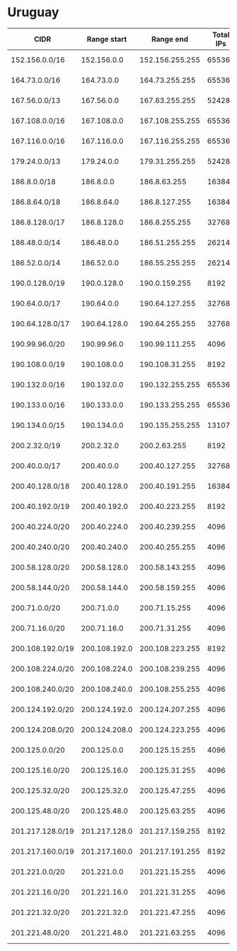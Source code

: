 # Uruguay

CIDR               | Range start     | Range end       | Total IPs  | Assign date | Owner
------------------ | --------------- | --------------- | ---------- | ----------- | -----
152.156.0.0/16     | 152.156.0.0     | 152.156.255.255 | 65536      | 2014-04-22  | 
164.73.0.0/16      | 164.73.0.0      | 164.73.255.255  | 65536      | 1992-12-17  | 
167.56.0.0/13      | 167.56.0.0      | 167.63.255.255  | 524288     | 2014-03-31  | 
167.108.0.0/16     | 167.108.0.0     | 167.108.255.255 | 65536      | 2014-03-31  | 
167.116.0.0/16     | 167.116.0.0     | 167.116.255.255 | 65536      | 2014-03-31  | 
179.24.0.0/13      | 179.24.0.0      | 179.31.255.255  | 524288     | 2013-02-19  | 
186.8.0.0/18       | 186.8.0.0       | 186.8.63.255    | 16384      | 2008-06-26  | 
186.8.64.0/18      | 186.8.64.0      | 186.8.127.255   | 16384      | 2009-10-02  | 
186.8.128.0/17     | 186.8.128.0     | 186.8.255.255   | 32768      | 2009-10-02  | 
186.48.0.0/14      | 186.48.0.0      | 186.51.255.255  | 262144     | 2009-09-03  | 
186.52.0.0/14      | 186.52.0.0      | 186.55.255.255  | 262144     | 2011-10-11  | 
190.0.128.0/19     | 190.0.128.0     | 190.0.159.255   | 8192       | 2006-03-29  | 
190.64.0.0/17      | 190.64.0.0      | 190.64.127.255  | 32768      | 2006-06-08  | 
190.64.128.0/17    | 190.64.128.0    | 190.64.255.255  | 32768      | 2006-12-05  | 
190.99.96.0/20     | 190.99.96.0     | 190.99.111.255  | 4096       | 2010-04-12  | 
190.108.0.0/19     | 190.108.0.0     | 190.108.31.255  | 8192       | 2008-08-12  | 
190.132.0.0/16     | 190.132.0.0     | 190.132.255.255 | 65536      | 2006-12-05  | 
190.133.0.0/16     | 190.133.0.0     | 190.133.255.255 | 65536      | 2008-02-15  | 
190.134.0.0/15     | 190.134.0.0     | 190.135.255.255 | 131072     | 2008-02-15  | 
200.2.32.0/19      | 200.2.32.0      | 200.2.63.255    | 8192       | 1995-04-03  | 
200.40.0.0/17      | 200.40.0.0      | 200.40.127.255  | 32768      | 1997-08-15  | 
200.40.128.0/18    | 200.40.128.0    | 200.40.191.255  | 16384      | 1997-08-15  | 
200.40.192.0/19    | 200.40.192.0    | 200.40.223.255  | 8192       | 1997-08-15  | 
200.40.224.0/20    | 200.40.224.0    | 200.40.239.255  | 4096       | 2002-08-05  | 
200.40.240.0/20    | 200.40.240.0    | 200.40.255.255  | 4096       | 2003-06-24  | 
200.58.128.0/20    | 200.58.128.0    | 200.58.143.255  | 4096       | 2002-07-02  | 
200.58.144.0/20    | 200.58.144.0    | 200.58.159.255  | 4096       | 2003-03-28  | 
200.71.0.0/20      | 200.71.0.0      | 200.71.15.255   | 4096       | 2002-06-26  | 
200.71.16.0/20     | 200.71.16.0     | 200.71.31.255   | 4096       | 2007-07-04  | 
200.108.192.0/19   | 200.108.192.0   | 200.108.223.255 | 8192       | 2003-08-07  | 
200.108.224.0/20   | 200.108.224.0   | 200.108.239.255 | 4096       | 2004-08-31  | 
200.108.240.0/20   | 200.108.240.0   | 200.108.255.255 | 4096       | 2004-11-26  | 
200.124.192.0/20   | 200.124.192.0   | 200.124.207.255 | 4096       | 2004-03-26  | 
200.124.208.0/20   | 200.124.208.0   | 200.124.223.255 | 4096       | 2012-04-02  | 
200.125.0.0/20     | 200.125.0.0     | 200.125.15.255  | 4096       | 2004-02-17  | 
200.125.16.0/20    | 200.125.16.0    | 200.125.31.255  | 4096       | 2004-05-11  | 
200.125.32.0/20    | 200.125.32.0    | 200.125.47.255  | 4096       | 2004-05-11  | 
200.125.48.0/20    | 200.125.48.0    | 200.125.63.255  | 4096       | 2004-11-17  | 
201.217.128.0/19   | 201.217.128.0   | 201.217.159.255 | 8192       | 2005-06-27  | 
201.217.160.0/19   | 201.217.160.0   | 201.217.191.255 | 8192       | 2005-11-29  | 
201.221.0.0/20     | 201.221.0.0     | 201.221.15.255  | 4096       | 2005-04-13  | 
201.221.16.0/20    | 201.221.16.0    | 201.221.31.255  | 4096       | 2005-11-16  | 
201.221.32.0/20    | 201.221.32.0    | 201.221.47.255  | 4096       | 2005-11-29  | 
201.221.48.0/20    | 201.221.48.0    | 201.221.63.255  | 4096       | 2006-06-08  | 
